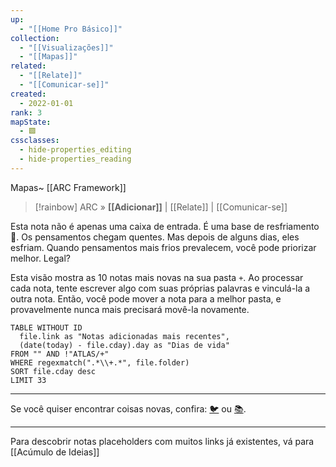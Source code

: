 ```yaml
---
up:
  - "[[Home Pro Básico]]"
collection:
  - "[[Visualizações]]"
  - "[[Mapas]]"
related:
  - "[[Relate]]"
  - "[[Comunicar-se]]"
created:
  - 2022-01-01
rank: 3
mapState:
  - 🟩
cssclasses:
  - hide-properties_editing
  - hide-properties_reading
---
```

Mapas~ [[ARC Framework]] 

> [!rainbow] ARC » **[[Adicionar]]** | [[Relate]] | [[Comunicar-se]] 

Esta nota não é apenas uma caixa de entrada. É uma base de resfriamento 🧊. Os pensamentos chegam quentes. Mas depois de alguns dias, eles esfriam. Quando pensamentos mais frios prevalecem, você pode priorizar melhor. Legal? 

Esta visão mostra as 10 notas mais novas na sua pasta `+`. Ao processar cada nota, tente escrever algo com suas próprias palavras e vinculá-la a outra nota. Então, você pode mover a nota para a melhor pasta, e provavelmente nunca mais precisará movê-la novamente.  

``` dataview
TABLE WITHOUT ID
  file.link as "Notas adicionadas mais recentes",
  (date(today) - file.cday).day as "Dias de vida"
FROM "" AND !"ATLAS/+"
WHERE regexmatch(".*\\+.*", file.folder)
SORT file.cday desc
LIMIT 33

```


---

Se você quiser encontrar coisas novas, confira: [🐦](https://www.twitter.com) ou [📚](https://readwise.io/lyt/).  

---

Para descobrir notas placeholders com muitos links já existentes, vá para [[Acúmulo de Ideias]]
